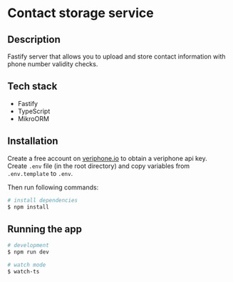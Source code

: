 # Contact storage service

## Description
Fastify server that allows you to upload and store contact information with phone number validity checks.

## Tech stack
- Fastify
- TypeScript
- MikroORM

## Installation

Create a free account on [veriphone.io](https://veriphone.io/) to obtain a veriphone api key.  
Create `.env` file (in the root directory) and copy variables from `.env.template` to `.env`.  

Then run following commands:  

```bash
# install dependencies
$ npm install
```

## Running the app

```bash
# development
$ npm run dev

# watch mode
$ watch-ts
```
